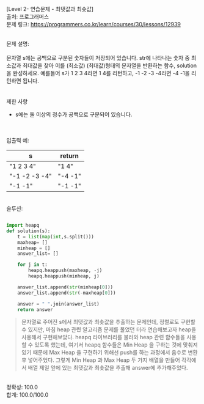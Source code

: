 [Level 2- 연습문제 - 최댓값과 최솟값] </br>
출처: 프로그래머스 </br>
문제 링크: <https://programmers.co.kr/learn/courses/30/lessons/12939> </br>

</br>
문제 설명:
</br>
</br>
문자열 s에는 공백으로 구분된 숫자들이 저장되어 있습니다. str에 나타나는 숫자 중 최소값과 최대값을 찾아 이를 (최소값) (최대값)형태의 문자열을 반환하는 함수, solution을 완성하세요.
예를들어 s가 1 2 3 4라면 1 4를 리턴하고, -1 -2 -3 -4라면 -4 -1을 리턴하면 됩니다.
</br>

</br>
</br>
제한 사항 </br>

* s에는 둘 이상의 정수가 공백으로 구분되어 있습니다.

</br>
</br>
입출력 예:</br>

|s	|return|
|---|-------|
|"1 2 3 4"	|"1 4"|
|"-1 -2 -3 -4"|"-4 -1"|
|"-1 -1"|	"-1 -1"|

</br>
솔루션: </br>

```python

import heapq
def solution(s):
    t = list(map(int,s.split()))
    maxheap= []
    minheap = []
    answer_list= []

    for j in t:
        heapq.heappush(maxheap, -j)
        heapq.heappush(minheap, j)

    answer_list.append(str(minheap[0]))
    answer_list.append(str(-maxheap[0]))

    answer = " ".join(answer_list)
    return answer

```

> 문자열로 주어진 s에서 최댓값과 최솟값을 추출하는 문제인데, 정렬로도 구현할 수 있지만, 마침 heap 관련 알고리즘 문제를 풀었던 터라 연습해보고자 heap을 사용해서
  구현해보았다. heapq 라이브러리를 불러와 heap 관련 함수들을 사용할 수 있도록 했는데, 여기서 heapq 함수들은 Min Heap 을 구하는 것에 맞춰져 있기 때문에
  Max Heap 을 구현하기 위해선 push를 하는 과정에서 음수로 변환 후 넣어주었다. 그렇게 Min Heap 과 Max Heap 두 가지 배열을 만들어 각각에서 배열 제일
  앞에 있는 최댓값과 최솟값을 추출해 answer에 추가해주었다. 
  
</br>
정확성: 100.0</br>
합계: 100.0/100.0

